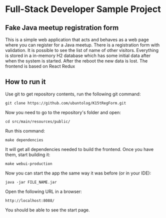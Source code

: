 # Full-Stack Developer Sample Project


## Fake Java meetup registration form
This is a simple web application that acts and behaves as a web page where you can register for a Java meetup. There is
a registration form with validation. It is possible to see the list of name of other visitors. Everything is stored in a
in-memory H2 database which has some initial data after when the system is started. After the reboot the new data is lost.
The frontend is based on React Redux

## How to run it

Use git to get repository contents, run the following git command:

```
git clone https://github.com/ubuntolog/K15tRegForm.git
```

Now you need to go to the repository's folder and open:

```
cd src/main/resources/public/
```

Run this command:
```
make dependencies
```

It will get all dependencies needed to build the frontend. Once you have them, start building it:
```
make webui-production
```

Now you can start the app the same way it was before (or in your IDE):
```
java -jar FILE_NAME.jar
```

Open the following URL in a browser:
```
http://localhost:8088/
```
You should be able to see the start page.